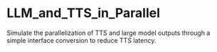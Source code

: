 # LLM_and_TTS_in_Parallel
Simulate the parallelization of TTS and large model outputs through a simple interface conversion to reduce TTS latency.
